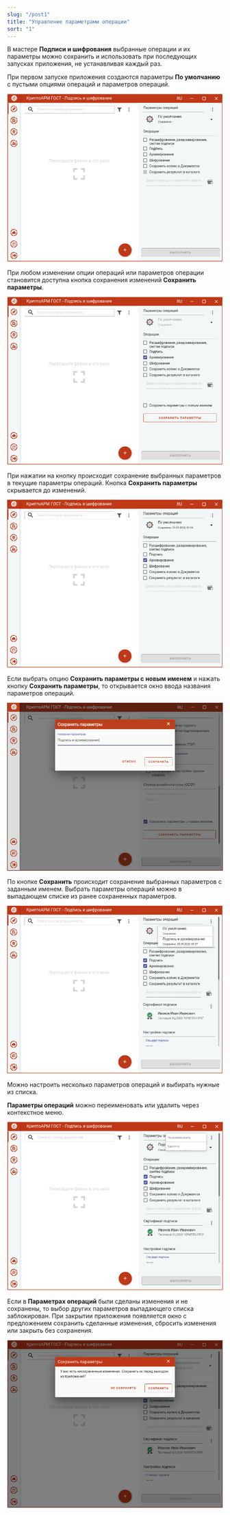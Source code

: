 ```yaml
---
slug: "/post1"
title: "Управление параметрами операции"
sort: "1"
---
```


В мастере **Подписи и шифрования** выбранные операции и их параметры можно
сохранить и использовать при последующих запусках приложения, не устанавливая
каждый раз.

При первом запуске приложения создаются параметры **По умолчанию** с пустыми опциями операций и параметров операций.

![params_empty.png](./images/params_empty.png "Параметры операций по умолчанию")


При любом изменении опции операций или параметров операции становится доступна кнопка сохранения изменений **Сохранить параметры**.

![params_checkbox.png](./images/params_checkbox.png "Кнопка сохранения изменений параметров операций")


При нажатии на кнопку происходит сохранение выбранных параметров в текущие параметры операций. Кнопка **Сохранить параметры** скрывается до изменений.

![params_saved.png](./images/params_saved.png "Сохранение изменений в текущие параметры операций")


Если выбрать опцию **Сохранить параметры с новым именем** и нажать кнопку **Сохранить параметры**, то открывается окно ввода названия параметров операций.

![params_new.png](./images/params_new.png "Задание названия параметров операций")


По кнопке **Сохранить** происходит сохранение выбранных параметров с заданным именем. Выбрать параметры операций можно в выпадающем списке из ранее сохраненных параметров.

![params_menu.png](./images/params_menu.png "Выбор параметров операций")


Можно настроить несколько параметров операций и выбирать нужные из списка.

**Параметры операций** можно переименовать или удалить через контекстное меню.

![params_rename.png](./images/params_rename.png "Контекстное меню параметров операций")


Если в **Параметрах операций** были сделаны изменения и не сохранены, то выбор других параметров выпадающего списка заблокирован. При закрытии приложения появляется окно с предложением сохранить сделанные изменения, сбросить изменения или закрыть без сохранения.

![params_exit.png](./images/params_exit.png "Предложение сохранить изменения в параметрах")
